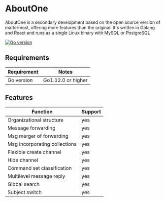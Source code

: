 # AboutOne
AboutOne is a secondary development based on the open source version of mattermost, offering more features than the original.
It's written in Golang and React and runs as a single Linux binary with MySQL or PostgreSQL

[![Go version](https://img.shields.io/badge/go-1.12.0-blue.svg)](https://github.com/moovweb/gvm)

## Requirements

| Requirement | Notes              |
| ----------- | ------------------ |
| Go version  | Go1.12.0 or higher |

## Features

| Function | Support              |
| ----------- | ------------------ |
| Organizational structure  | yes |
| Message forwarding  | yes |
| Msg merger of forwarding  | yes |
| Msg incorporating collections  | yes |
| Flexible create channel  | yes |
| Hide channel  | yes |
| Command set classification  | yes |
| Multilevel message reply  | yes |
| Global search  | yes |
| Subject switch  | yes |
